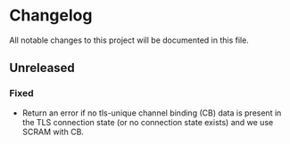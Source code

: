 # Changelog

All notable changes to this project will be documented in this file.


## Unreleased

### Fixed

- Return an error if no tls-unique channel binding (CB) data is present in the
  TLS connection state (or no connection state exists) and we use SCRAM with CB.
